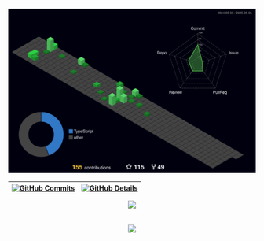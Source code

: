 


  ![Status](./profile-3d-contrib/profile-night-green.svg)
  

  
 | [![GitHub Commits](http://github-profile-summary-cards.vercel.app/api/cards/productive-time?username=isaac545454&theme=dark&utcOffset=-3)](https://github.com/vn7n24fzkq/github-profile-summary-cards) | [![GitHub Details](http://github-profile-summary-cards.vercel.app/api/cards/profile-details?username=DaviMattosDev&theme=dark)](https://github.com/vn7n24fzkq/github-profile-summary-cards) |  
 | ----------- | ----------- |


 
 <div align="center">
  <a href="https://skillicons.dev">
    <img src="https://skillicons.dev/icons?i=mysql,java,javascript,nodejs,typescript,html,css,react,aws,python,git,tensorflow" />
  </a>
  <br />
</div>

 
##
   <div align="center" >
     <img src="https://github-profile-trophy.vercel.app/?username=DaviMattosDev&row=1&column=2&theme=black&margin-w=15&margin-h=15"/>
  </div>
  
 






 
  
  

  
